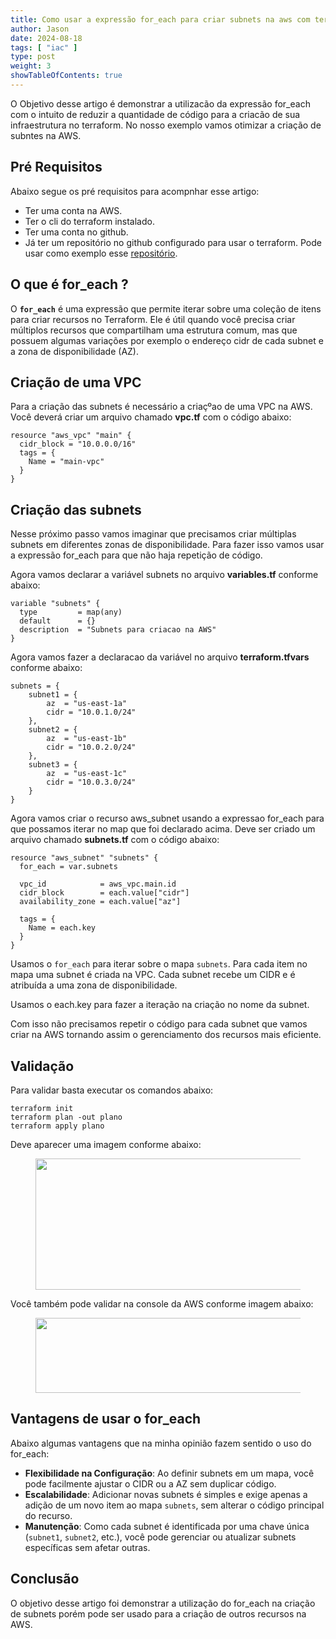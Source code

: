 ```yaml
---
title: Como usar a expressão for_each para criar subnets na aws com terraform
author: Jason
date: 2024-08-18
tags: [ "iac" ]
type: post
weight: 3
showTableOfContents: true
---
```


O Objetivo desse artigo é demonstrar a utilizacão da expressão for_each
com o intuito de reduzir a quantidade de código para a criacão de sua
infraestrutura no terraform. No nosso exemplo vamos otimizar a criação
de subntes na AWS.

## Pré Requisitos 

Abaixo segue os pré requisitos para acompnhar esse artigo:

-   Ter uma conta na AWS.
-   Ter o cli do terraform instalado.
-   Ter uma conta no github.
-   Já ter um repositório no github configurado para usar o terraform.
    Pode usar como exemplo esse
    [repositório](https://github.com/jjasonhenrique/terraform-blog-jason).

## O que é for_each ? 

O **`for_each`** é uma expressão que permite iterar sobre uma coleção de
itens para criar recursos no Terraform. Ele é útil quando você precisa
criar múltiplos recursos que compartilham uma estrutura comum, mas que
possuem algumas variações por exemplo o endereço cidr de cada subnet e a
zona de disponibilidade (AZ).

## Criação de uma VPC 

Para a criação das subnets é necessário a criaçºao de uma VPC na AWS.
Você deverá criar um arquivo chamado **vpc.tf** com o código abaixo:

``` 
resource "aws_vpc" "main" {
  cidr_block = "10.0.0.0/16"
  tags = {
    Name = "main-vpc"
  }
}
```

## Criação das subnets 

Nesse próximo passo vamos imaginar que precisamos criar múltiplas
subnets em diferentes zonas de disponibilidade. Para fazer isso vamos
usar a expressão for_each para que não haja repetição de código.

Agora vamos declarar a variável subnets no arquivo **variables.tf**
conforme abaixo:

``` 
variable "subnets" {
  type         = map(any)
  default      = {}
  description  = "Subnets para criacao na AWS"
}
```

Agora vamos fazer a declaracao da variável no arquivo
**terraform.tfvars** conforme abaixo:

``` 
subnets = {
    subnet1 = {
        az  = "us-east-1a"
        cidr = "10.0.1.0/24"
    },
    subnet2 = {
        az  = "us-east-1b"
        cidr = "10.0.2.0/24"
    },
    subnet3 = {
        az  = "us-east-1c"
        cidr = "10.0.3.0/24"
    }
}
```

Agora vamos criar o recurso aws_subnet usando a expressao for_each para
que possamos iterar no map que foi declarado acima. Deve ser criado um
arquivo chamado **subnets.tf** com o código abaixo:

``` 
resource "aws_subnet" "subnets" {
  for_each = var.subnets

  vpc_id            = aws_vpc.main.id
  cidr_block        = each.value["cidr"]
  availability_zone = each.value["az"]

  tags = {
    Name = each.key
  }
}
```

Usamos o `for_each` para iterar sobre o mapa `subnets`. Para cada item
no mapa uma subnet é criada na VPC. Cada subnet recebe um CIDR e é
atribuída a uma zona de disponibilidade.

Usamos o each.key para fazer a iteração na criação no nome da subnet.

Com isso não precisamos repetir o código para cada subnet que vamos
criar na AWS tornando assim o gerenciamento dos recursos mais eficiente.

## Validação 

Para validar basta executar os comandos abaixo:

``` 
terraform init
terraform plan -out plano
terraform apply plano
```

Deve aparecer uma imagem conforme abaixo:

<figure class="wp-block-image size-large">
<img
src="https://jjasonhenrique.me/wp-content/uploads/2024/08/image-12.png?w=765"
class="wp-image-1146" data-attachment-id="1146"
data-permalink="https://jjasonhenrique.me/2024/08/18/como-usar-a-expressao-for_each-para-criar-subnets-na-aws-com-terraform/image-56/"
data-orig-file="https://jjasonhenrique.me/wp-content/uploads/2024/08/image-12.png"
data-orig-size="765,210" data-comments-opened="1"
data-image-meta="{&quot;aperture&quot;:&quot;0&quot;,&quot;credit&quot;:&quot;&quot;,&quot;camera&quot;:&quot;&quot;,&quot;caption&quot;:&quot;&quot;,&quot;created_timestamp&quot;:&quot;0&quot;,&quot;copyright&quot;:&quot;&quot;,&quot;focal_length&quot;:&quot;0&quot;,&quot;iso&quot;:&quot;0&quot;,&quot;shutter_speed&quot;:&quot;0&quot;,&quot;title&quot;:&quot;&quot;,&quot;orientation&quot;:&quot;0&quot;}"
data-image-title="image" data-image-description="" data-image-caption=""
data-medium-file="https://jjasonhenrique.me/wp-content/uploads/2024/08/image-12.png?w=300"
data-large-file="https://jjasonhenrique.me/wp-content/uploads/2024/08/image-12.png?w=765"
srcset="https://jjasonhenrique.me/wp-content/uploads/2024/08/image-12.png 765w, https://jjasonhenrique.me/wp-content/uploads/2024/08/image-12.png?w=150 150w, https://jjasonhenrique.me/wp-content/uploads/2024/08/image-12.png?w=300 300w"
sizes="(max-width: 765px) 100vw, 765px" width="765" height="210" />
</figure>

Você também pode validar na console da AWS conforme imagem abaixo:

<figure class="wp-block-image size-large">
<img
src="https://jjasonhenrique.me/wp-content/uploads/2024/08/image-13.png?w=1024"
class="wp-image-1148" data-attachment-id="1148"
data-permalink="https://jjasonhenrique.me/2024/08/18/como-usar-a-expressao-for_each-para-criar-subnets-na-aws-com-terraform/image-57/"
data-orig-file="https://jjasonhenrique.me/wp-content/uploads/2024/08/image-13.png"
data-orig-size="1666,196" data-comments-opened="1"
data-image-meta="{&quot;aperture&quot;:&quot;0&quot;,&quot;credit&quot;:&quot;&quot;,&quot;camera&quot;:&quot;&quot;,&quot;caption&quot;:&quot;&quot;,&quot;created_timestamp&quot;:&quot;0&quot;,&quot;copyright&quot;:&quot;&quot;,&quot;focal_length&quot;:&quot;0&quot;,&quot;iso&quot;:&quot;0&quot;,&quot;shutter_speed&quot;:&quot;0&quot;,&quot;title&quot;:&quot;&quot;,&quot;orientation&quot;:&quot;0&quot;}"
data-image-title="image" data-image-description="" data-image-caption=""
data-medium-file="https://jjasonhenrique.me/wp-content/uploads/2024/08/image-13.png?w=300"
data-large-file="https://jjasonhenrique.me/wp-content/uploads/2024/08/image-13.png?w=1024"
srcset="https://jjasonhenrique.me/wp-content/uploads/2024/08/image-13.png?w=1024 1024w, https://jjasonhenrique.me/wp-content/uploads/2024/08/image-13.png?w=150 150w, https://jjasonhenrique.me/wp-content/uploads/2024/08/image-13.png?w=300 300w, https://jjasonhenrique.me/wp-content/uploads/2024/08/image-13.png?w=768 768w, https://jjasonhenrique.me/wp-content/uploads/2024/08/image-13.png 1666w"
sizes="(max-width: 1024px) 100vw, 1024px" width="1024" height="120" />
</figure>

## Vantagens de usar o for_each 

Abaixo algumas vantagens que na minha opinião fazem sentido o uso do
for_each:

-   **Flexibilidade na Configuração**: Ao definir subnets em um mapa,
    você pode facilmente ajustar o CIDR ou a AZ sem duplicar código.
-   **Escalabilidade**: Adicionar novas subnets é simples e exige apenas
    a adição de um novo item ao mapa `subnets`, sem alterar o código
    principal do recurso.
-   **Manutenção**: Como cada subnet é identificada por uma chave única
    (`subnet1`, `subnet2`, etc.), você pode gerenciar ou atualizar
    subnets específicas sem afetar outras.

## Conclusão 

O objetivo desse artigo foi demonstrar a utilização do for_each na
criação de subnets porém pode ser usado para a criação de outros
recursos na AWS.